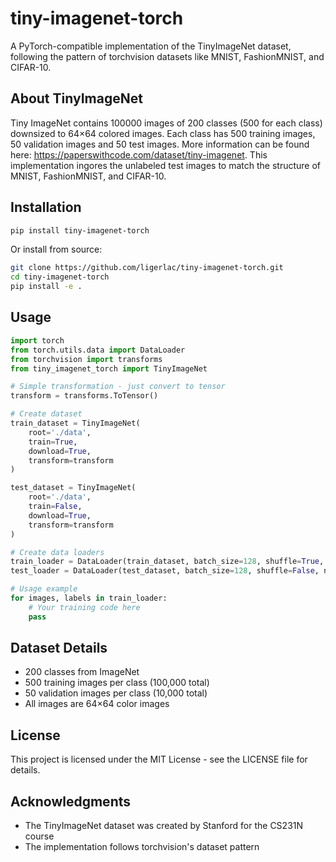 # tiny-imagenet-torch

A PyTorch-compatible implementation of the TinyImageNet dataset, following the pattern of torchvision datasets like MNIST, FashionMNIST, and CIFAR-10.

## About TinyImageNet

Tiny ImageNet contains 100000 images of 200 classes (500 for each class) downsized to 64×64 colored images. Each class has 500 training images, 50 validation images and 50 test images. More information can be found here: https://paperswithcode.com/dataset/tiny-imagenet. This implementation ingores the unlabeled test images to match the structure of MNIST, FashionMNIST, and CIFAR-10. 

## Installation

```bash
pip install tiny-imagenet-torch
```

Or install from source:

```bash
git clone https://github.com/ligerlac/tiny-imagenet-torch.git
cd tiny-imagenet-torch
pip install -e .
```

## Usage

```python
import torch
from torch.utils.data import DataLoader
from torchvision import transforms
from tiny_imagenet_torch import TinyImageNet

# Simple transformation - just convert to tensor
transform = transforms.ToTensor()

# Create dataset
train_dataset = TinyImageNet(
    root='./data',
    train=True,
    download=True,
    transform=transform
)

test_dataset = TinyImageNet(
    root='./data',
    train=False,
    download=True,
    transform=transform
)

# Create data loaders
train_loader = DataLoader(train_dataset, batch_size=128, shuffle=True, num_workers=4)
test_loader = DataLoader(test_dataset, batch_size=128, shuffle=False, num_workers=4)

# Usage example
for images, labels in train_loader:
    # Your training code here
    pass
```

## Dataset Details

- 200 classes from ImageNet
- 500 training images per class (100,000 total)
- 50 validation images per class (10,000 total)
- All images are 64×64 color images

## License

This project is licensed under the MIT License - see the LICENSE file for details.

## Acknowledgments

- The TinyImageNet dataset was created by Stanford for the CS231N course
- The implementation follows torchvision's dataset pattern